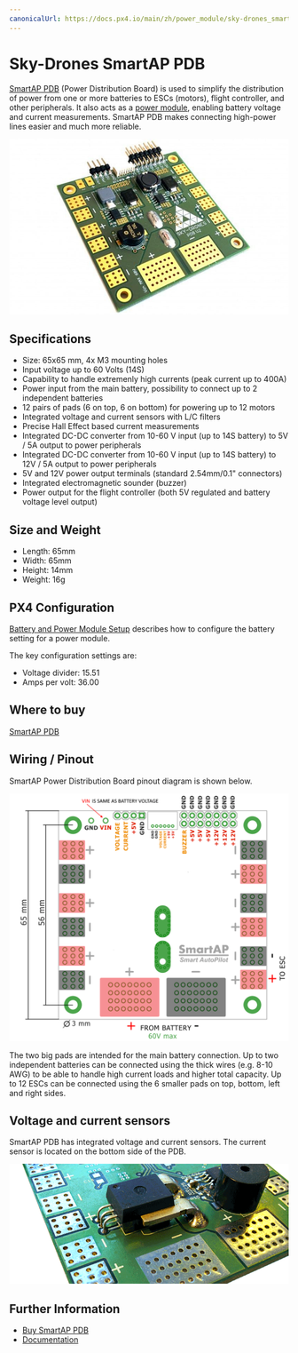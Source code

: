 ```yaml
---
canonicalUrl: https://docs.px4.io/main/zh/power_module/sky-drones_smartap-pdb
---
```


# Sky-Drones SmartAP PDB

[SmartAP PDB](https://sky-drones.com/power/smartap-pdb.html) (Power Distribution Board) is used to simplify the distribution of power from one or more batteries to ESCs (motors), flight controller, and other peripherals. It also acts as a [power module](../power_module/README.md), enabling battery voltage and current measurements. SmartAP PDB makes connecting high-power lines easier and much more reliable.

![SmartAP PDB](../../assets/hardware/power_module/sky-drones_smartap-pdb/smartap-pdb-top-side.jpg)

## Specifications

- Size: 65x65 mm, 4x M3 mounting holes
- Input voltage up to 60 Volts (14S)
- Capability to handle extremenly high currents (peak current up to 400A)
- Power input from the main battery, possibility to connect up to 2 independent batteries
- 12 pairs of pads (6 on top, 6 on bottom) for powering up to 12 motors
- Integrated voltage and current sensors with L/C filters
- Precise Hall Effect based current measurements
- Integrated DC-DC converter from 10-60 V input (up to 14S battery) to 5V / 5A output to power peripherals
- Integrated DC-DC converter from 10-60 V input (up to 14S battery) to 12V / 5A output to power peripherals
- 5V and 12V power output terminals (standard 2.54mm/0.1" connectors)
- Integrated electromagnetic sounder (buzzer)
- Power output for the flight controller (both 5V regulated and battery voltage level output)


## Size and Weight

- Length: 65mm
- Width: 65mm
- Height: 14mm
- Weight: 16g

## PX4 Configuration

[Battery and Power Module Setup](../config/battery.md) describes how to configure the battery setting for a power module.

The key configuration settings are:

- Voltage divider: 15.51
- Amps per volt: 36.00


## Where to buy

[SmartAP PDB](https://sky-drones.com/parts/smartap-pdb.html)


## Wiring / Pinout

SmartAP Power Distribution Board pinout diagram is shown below.

![SmartAP PDB](../../assets/hardware/power_module/sky-drones_smartap-pdb/smartap-pdb-pinout.png)

The two big pads are intended for the main battery connection. Up to two independent batteries can be connected using the thick wires (e.g. 8-10 AWG) to be able to handle high current loads and higher total capacity. Up to 12 ESCs can be connected using the 6 smaller pads on top, bottom, left and right sides.

## Voltage and current sensors

SmartAP PDB has integrated voltage and current sensors. The current sensor is located on the bottom side of the PDB.

![SmartAP PDB](../../assets/hardware/power_module/sky-drones_smartap-pdb/smartap-pdb-current-sensor.png)


## Further Information

- [Buy SmartAP PDB](https://sky-drones.com/power/smartap-pdb.html)
- [Documentation](https://docs.sky-drones.com/avionics/smartap-pdb)
